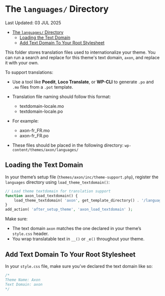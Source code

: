 # The `languages/` Directory

Last Updated: 03 JUL 2025

- [The `languages/` Directory](#the-languages-directory)
  - [Loading the Text Domain](#loading-the-text-domain)
  - [Add Text Domain To Your Root Stylesheet](#add-text-domain-to-your-root-stylesheet)

This folder stores translation files used to internationalize your theme. You can run a search and replace for this theme's text domain, `axon`, and replace it with your own.

To support translations:

-   Use a tool like **Poedit**, **Loco Translate**, or **WP-CLI** to generate `.po` and `.mo` files from a `.pot` template.

-   Translation file naming should follow this format:

    -   textdomain-locale.mo
    -   textdomain-locale.po

-   For example:

    -   axon-fr_FR.mo
    -   axon-fr_FR.po

-   These files should be placed in the following directory: `wp-content/themes/axon/languages/`

## Loading the Text Domain

In your theme’s setup file (`themes/axon/inc/theme-support.php`), register the `languages` directory using `load_theme_textdomain()`:

```php
// Load theme textdomain for translation support
function axon_load_textdomain() {
    load_theme_textdomain( 'axon', get_template_directory() . '/languages' );
}
add_action( 'after_setup_theme', 'axon_load_textdomain' );
```

Make sure:

-   The text domain `axon` matches the one declared in your theme’s `style.css` header.
-   You wrap translatable text in `__()` or `_e()` throughout your theme.

## Add Text Domain To Your Root Stylesheet

In your `style.css` file, make sure you’ve declared the text domain like so:

```css
/*
Theme Name: Axon
Text Domain: axon
*/
```
